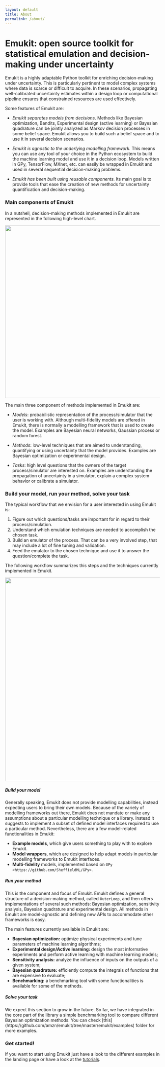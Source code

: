 ```yaml
---
layout: default
title: About
permalink: /about/
---
```


<h1>Emukit: open source toolkit for statistical emulation and decision-making under uncertainty</h1>

Emukit is a highly adaptable Python toolkit for enriching decision-making under uncertainty. This is 
particularly pertinent to model complex systems where data is scarce or difficult to acquire. In these scenarios, 
propagating well-calibrated uncertainty estimates within a design loop or computational 
pipeline ensures that constrained resources are used effectively.


Some features of Emukit are:

- *Emukit separates models from decisions*. Methods like Bayesian optimization, Bandits, Experimental design (active learning) or Bayesian quadrature 
can be jointly analyzed as Markov decision processes in some belief space. Emukit allows you to build such a belief space and to use it 
in several decision scenarios. 

- *Emukit is agnostic to the underlying modelling framework.* This means you can use any tool of your choice in the Python ecosystem to 
build the machine learning model and use it in a decision loop. Models written in GPy, TensorFlow, MXnet, etc. can easily be
wrapped in Emukit and used in several sequential decision-making problems. 

- *Emukit has been built using reusable components.* Its main goal is to provide tools that ease 
the creation of new methods for uncertainty quantification and decision-making.




<h3> Main components of Emukit</h3>

In a nutshell, decision-making methods implemented in Emukit are represented in the following high-level chart.


<div align="center"><img width="560" src="../images//emukit_vision.svg" />       </div>

The main three component of methods implemented in Emukit are:

* *Models*: probabilistic representation of the process/simulator that the user is working with. Although multi-fidelity models are offered in Emukit, there is normally a modelling framework that is used to create the model. Examples are Bayesian neural networks, Gaussian process or random forest. 

* *Methods*: low-level techniques that are aimed to understanding, quantifying or using uncertainty that the model provides. Examples are Bayesian optimization or experimental design.

* *Tasks*: high level questions that the owners of the target process/simulator are interested on. Examples are understanding the propagation of uncertainty in a simulator, explain a complex system behavior or calibrate a simulator.

<h3> Build your model, run your method, solve your task </h3>


The typical workflow that we envision for a user interested in using Emukit is:
1. Figure out which questions/tasks are important for in regard to their process/simulation.
2. Understand which emulation techniques are needed to accomplish the chosen task.
3. Build an emulator of the process. That can be a very involved step, that may include a lot of fine tuning and validation.
4. Feed the emulator to the chosen technique and use it to answer the question/complete the task. 

The following workflow summarizes this steps and the techniques currently implemented in Emukit.

<div align="center"><img width="660" src="../images//model_method_task.jpeg" />       </div>




<h5> Build your model </h5>

Generally speaking, Emukit does not provide modelling capabilities, instead expecting users to bring their own models. Because of the variety of modelling frameworks out there, Emukit does not mandate or make any assumptions about a particular modelling technique or a library. Instead it suggests to implement a subset of defined model interfaces required to use a particular method. Nevertheless, there are a few model-related functionalities in Emukit:
* **Example models**, which give users something to play with to explore Emukit.
* **Model wrappers**, which are designed to help adapt models in particular modelling frameworks to Emukit interfaces.
* **Multi-fidelity** models, implemented based on `GPy <https://github.com/SheffieldML/GPy>`.

<h5> Run your method </h5>

This is the component and focus of Emukit. Emukit defines a general structure of a decision-making method, called ``OuterLoop``, and then offers implementations of several such methods: Bayesian optimization, sensitivity analysis, Bayesian quadrature and experimental design. All methods in Emukit are model-agnostic and defining new APIs to accommodate other frameworks is easy.
 
 The main features currently available in Emukit are:

* **Bayesian optimization:** optimize physical experiments and tune parameters of machine learning algorithms;
* **Experimental design/Active learning:** design the most informative experiments and perform active learning with machine learning models;
* **Sensitivity analysis:** analyze the influence of inputs on the outputs of a given system;
* **Bayesian quadrature:** efficiently compute the integrals of functions that are expensive to evaluate;
* **Benchmarking:** a benchmarking tool with some functionalities is available for some of the methods.
 
<h5> Solve your task </h5>
We expect this section to grow in the future. So far, we have integrated in the core part of the library 
 a simple benchmarking tool to compare different Bayesian optimization methods. You can check [this](https://github.com/amzn/emukit/tree/master/emukit/examples) folder for more examples.


<h3> Get started!</h3>

If you want to start using Emukit just have a look to the different examples in the landing page or have a look at the [tutorials](http://nbviewer.jupyter.org/github/amzn/emukit/blob/master/notebooks/index.ipynb).


